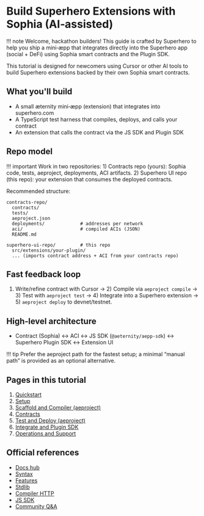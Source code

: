 # Build Superhero Extensions with Sophia (AI‑assisted)

!!! note
    Welcome, hackathon builders! This guide is crafted by Superhero to help you ship a mini‑æpp that integrates directly into the Superhero app (social + DeFi) using Sophia smart contracts and the Plugin SDK.

This tutorial is designed for newcomers using Cursor or other AI tools to build Superhero extensions backed by their own Sophia smart contracts.

## What you'll build
- A small æternity mini‑æpp (extension) that integrates into superhero.com
- A TypeScript test harness that compiles, deploys, and calls your contract
- An extension that calls the contract via the JS SDK and Plugin SDK

## Repo model

!!! important
    Work in two repositories:
    1) Contracts repo (yours): Sophia code, tests, aeproject, deployments, ACI artifacts.
    2) Superhero UI repo (this repo): your extension that consumes the deployed contracts.

Recommended structure:
```
contracts-repo/
  contracts/
  tests/
  aeproject.json
  deployments/             # addresses per network
  aci/                     # compiled ACIs (JSON)
  README.md

superhero-ui-repo/         # this repo
  src/extensions/your-plugin/
  ... (imports contract address + ACI from your contracts repo)
```

## Fast feedback loop
1) Write/refine contract with Cursor → 2) Compile via `aeproject compile` → 3) Test with `aeproject test` → 4) Integrate into a Superhero extension → 5) `aeproject deploy` to devnet/testnet.

## High‑level architecture
- Contract (Sophia) ↔ ACI ↔ JS SDK (`@aeternity/aepp-sdk`) ↔ Superhero Plugin SDK ↔ Extension UI

!!! tip
    Prefer the aeproject path for the fastest setup; a minimal “manual path” is provided as an optional alternative.

## Pages in this tutorial
1. [Quickstart](./tutorials/hackathon/00a-quickstart.md)
2. [Setup](./tutorials/hackathon/02-setup.md)
3. [Scaffold and Compiler (aeproject)](./tutorials/hackathon/03-scaffold-and-compiler.md)
4. [Contracts](./tutorials/hackathon/04-contracts.md)
5. [Test and Deploy (aeproject)](./tutorials/hackathon/05-test-and-deploy.md)
6. [Integrate and Plugin SDK](./tutorials/hackathon/06-integrate-and-plugin-sdk.md)
7. [Operations and Support](./tutorials/hackathon/08-ops-and-support.md)

## Official references
- [Docs hub](https://docs.aeternity.com)
- [Syntax](https://github.com/aeternity/aesophia/blob/master/docs/sophia_syntax.md)
- [Features](https://github.com/aeternity/aesophia/blob/master/docs/sophia_features.md)
- [Stdlib](https://github.com/aeternity/aesophia/blob/master/docs/sophia_stdlib.md)
- [Compiler HTTP](https://github.com/aeternity/aesophia_http)
- [JS SDK](https://github.com/aeternity/aepp-sdk-js)
- [Community Q&A](https://forum.aeternity.com/c/sophia-smart-contracts/38)

